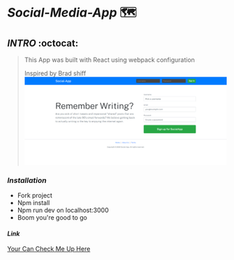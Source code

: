 # ***_Social-Media-App_*** 🗺

## **_INTRO_**  :octocat:

>This App was built with React using webpack configuration
>
> Inspired by Brad shiff
![Screenshot](img/Screenshot.png)

### **_Installation_**

+ Fork project
+ Npm install
+ Npm run dev on localhost:3000
+ Boom you're good to go

#### _Link_

[Your Can Check Me Up Here](https://social-media-app-gh.netlify.app/)

